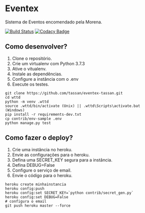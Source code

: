 # Eventex

Sistema de Eventos encomendado pela Morena.

[![Build Status](https://travis-ci.org/tassan/eventex-tassan.svg?branch=master)](https://travis-ci.org/tassan/eventex-tassan)
[![Codacy Badge](https://api.codacy.com/project/badge/Grade/ea579671ffa945cd84031c493b21a592)](https://www.codacy.com/app/tassan/eventex-tassan?utm_source=github.com&amp;utm_medium=referral&amp;utm_content=tassan/eventex-tassan&amp;utm_campaign=Badge_Grade)

## Como desenvolver?

1. Clone o repositório.
2. Crie um virtualenv com Python 3.7.3
3. Ative o vitualenv.
4. Instale as dependências.
5. Configure a instância com o .env
6. Execute os testes.

```console
git clone https://github.com/tassan/eventex-tassan.git
cd wttd
python -m venv .wttd
source .wttd/bin/activate (Unix) || .wttd\Scripts\activate.bat (Windows)
pip install -r requirements-dev.txt
cp contrib/env-sample .env
python manage.py test
```

## Como fazer o deploy?

1. Crie uma instância no heroku.
2. Envie as configurações para o heroku.
3. Defina uma SECRET_KEY segura para a instância.
4. Defina DEBUG=False
5. Configure o serviço de email.
6. Envie o código para o heroku.

```console
heroku create minhainstancia
heroku config:push
heroku config:set SECRET_KEY=`python contrib/secret_gen.py`
heroku config:set DEBUG=False
# configura o email
git push heroku master --force
```